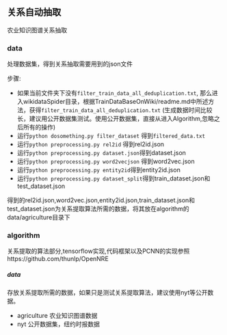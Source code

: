 ## 关系自动抽取

农业知识图谱关系抽取

### data

处理数据集，得到关系抽取需要用到的json文件

步骤:
* 如果当前文件夹下没有`filter_train_data_all_deduplication.txt`, 那么进入wikidataSpider目录，根据TrainDataBaseOnWiki/readme.md中所述方法，获得`filter_train_data_all_deduplication.txt` (生成数据时间比较长，建议用公开数据集测试。使用公开数据集，直接从进入Algorithm,忽略之后所有的操作)
* 运行`python dosomething.py filter_dataset` 得到`filtered_data.txt` 
* 运行`python preprocessing.py rel2id` 得到rel2id.json
* 运行`python preprocessing.py dataset.json`得到dataset.json
* 运行`python preprocessing.py word2vecjson` 得到word2vec.json
* 运行`python preprocessing.py entity2id`得到entity2id.json
* 运行`python preprocessing.py dataset_split`得到train_dataset.json和test_dataset.json



得到的rel2id.json,word2vec.json,entity2id.json,train_dataset.json和test_dataset.json为关系提取算法所需的数据，将其放在algorithm的data/agriculture目录下

### algorithm

关系提取的算法部分,tensorflow实现,代码框架以及PCNN的实现参照https://github.com/thunlp/OpenNRE

##### data

存放关系提取所需的数据，如果只是测试关系提取算法，建议使用nyt等公开数据。

* agriculture 农业知识图谱数据
* nyt 公开数据集，纽约时报数据





